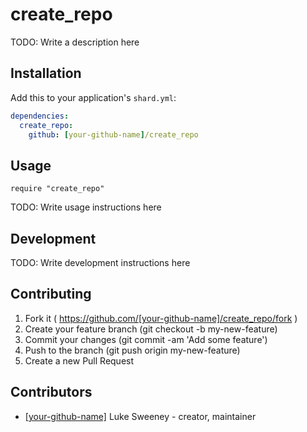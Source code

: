 # create_repo

TODO: Write a description here

## Installation

Add this to your application's `shard.yml`:

```yaml
dependencies:
  create_repo:
    github: [your-github-name]/create_repo
```

## Usage

```crystal
require "create_repo"
```

TODO: Write usage instructions here

## Development

TODO: Write development instructions here

## Contributing

1. Fork it ( https://github.com/[your-github-name]/create_repo/fork )
2. Create your feature branch (git checkout -b my-new-feature)
3. Commit your changes (git commit -am 'Add some feature')
4. Push to the branch (git push origin my-new-feature)
5. Create a new Pull Request

## Contributors

- [[your-github-name]](https://github.com/[your-github-name]) Luke Sweeney - creator, maintainer
